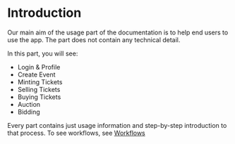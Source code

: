 # Introduction

Our main aim of the usage part of the documentation is to help end users to use the app. The part does not contain any technical detail.

In this part, you will see:
- Login & Profile
- Create Event
- Minting Tickets
- Selling Tickets
- Buying Tickets
- Auction
- Bidding

Every part contains just usage information and step-by-step introduction to that process.
To see workflows, see [Workflows](/Workflows/introduction.md)